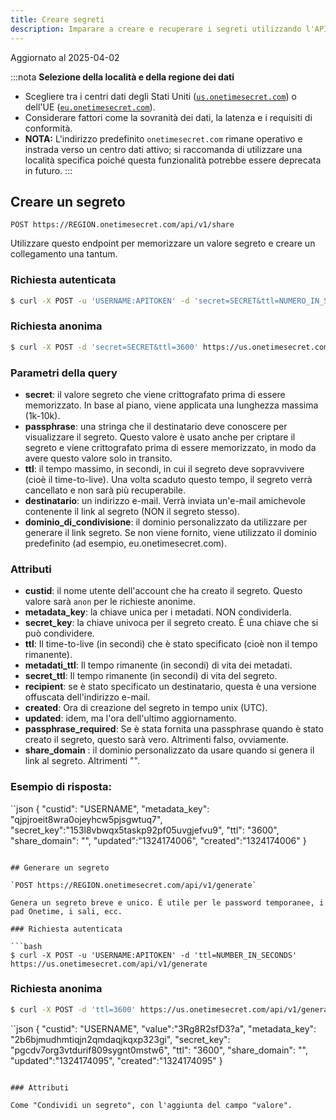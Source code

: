 ```yaml
---
title: Creare segreti
description: Imparare a creare e recuperare i segreti utilizzando l'API REST di Onetime Secret, con supporto per l'uso sia autenticato che anonimo.
---
```


Aggiornato al 2025-04-02

:::nota
**Selezione della località e della regione dei dati**
- Scegliere tra i centri dati degli Stati Uniti ([`us.onetimesecret.com`](https://us.onetimesecret.com/)) o dell'UE ([`eu.onetimesecret.com`](https://eu.onetimesecret.com/)).
- Considerare fattori come la sovranità dei dati, la latenza e i requisiti di conformità.
- **NOTA:** L'indirizzo predefinito `onetimesecret.com` rimane operativo e instrada verso un centro dati attivo; si raccomanda di utilizzare una località specifica poiché questa funzionalità potrebbe essere deprecata in futuro.
:::


## Creare un segreto

`POST https://REGION.onetimesecret.com/api/v1/share`

Utilizzare questo endpoint per memorizzare un valore segreto e creare un collegamento una tantum.


### Richiesta autenticata

```bash
$ curl -X POST -u 'USERNAME:APITOKEN' -d 'secret=SECRET&ttl=NUMERO_IN_SECONDS' https://us.onetimesecret.com/api/v1/share
```

### Richiesta anonima

```bash
$ curl -X POST -d 'secret=SECRET&ttl=3600' https://us.onetimesecret.com/api/v1/share
```

### Parametri della query

- **secret**: il valore segreto che viene crittografato prima di essere memorizzato. In base al piano, viene applicata una lunghezza massima (1k-10k).
- **passphrase**: una stringa che il destinatario deve conoscere per visualizzare il segreto. Questo valore è usato anche per criptare il segreto e viene crittografato prima di essere memorizzato, in modo da avere questo valore solo in transito.
- **ttl**: il tempo massimo, in secondi, in cui il segreto deve sopravvivere (cioè il time-to-live). Una volta scaduto questo tempo, il segreto verrà cancellato e non sarà più recuperabile.
- **destinatario**: un indirizzo e-mail. Verrà inviata un'e-mail amichevole contenente il link al segreto (NON il segreto stesso).
- **dominio_di_condivisione**: il dominio personalizzato da utilizzare per generare il link segreto. Se non viene fornito, viene utilizzato il dominio predefinito (ad esempio, eu.onetimesecret.com).

### Attributi

- **custid**: il nome utente dell'account che ha creato il segreto. Questo valore sarà `anon` per le richieste anonime.
- **metadata\_key**: la chiave unica per i metadati. NON condividerla.
- **secret\_key**: la chiave univoca per il segreto creato. È una chiave che si può condividere.
- **ttl**: Il time-to-live (in secondi) che è stato specificato (cioè non il tempo rimanente).
- **metadati_ttl**: Il tempo rimanente (in secondi) di vita dei metadati.
- **secret_ttl**: Il tempo rimanente (in secondi) di vita del segreto.
- **recipient**: se è stato specificato un destinatario, questa è una versione offuscata dell'indirizzo e-mail.
- **created**: Ora di creazione del segreto in tempo unix (UTC).
- **updated**: idem, ma l'ora dell'ultimo aggiornamento.
- **passphrase\_required**: Se è stata fornita una passphrase quando è stato creato il segreto, questo sarà vero. Altrimenti falso, ovviamente.
- **share_domain** : il dominio personalizzato da usare quando si genera il link al segreto. Altrimenti "".


### Esempio di risposta:

``json
{
  "custid": "USERNAME",
  "metadata_key": "qjpjroeit8wra0ojeyhcw5pjsgwtuq7",
  "secret_key":"153l8vbwqx5taskp92pf05uvgjefvu9",
  "ttl": "3600",
  "share_domain": "",
  "updated":"1324174006",
  "created":"1324174006"
}
```

## Generare un segreto

`POST https://REGION.onetimesecret.com/api/v1/generate`

Genera un segreto breve e unico. È utile per le password temporanee, i pad Onetime, i sali, ecc.

### Richiesta autenticata

```bash
$ curl -X POST -u 'USERNAME:APITOKEN' -d 'ttl=NUMBER_IN_SECONDS' https://us.onetimesecret.com/api/v1/generate
```

### Richiesta anonima

```bash
$ curl -X POST -d 'ttl=3600' https://us.onetimesecret.com/api/v1/generate
```


``json
{
  "custid": "USERNAME",
  "value":"3Rg8R2sfD3?a",
  "metadata_key": "2b6bjmudhmtiqjn2qmdaqjkqxp323gi",
  "secret_key": "pgcdv7org3vtdurif809sygnt0mstw6",
  "ttl": "3600",
  "share_domain": "",
  "updated":"1324174095",
  "created":"1324174095"
}
```

### Attributi

Come "Condividi un segreto", con l'aggiunta del campo "valore".
